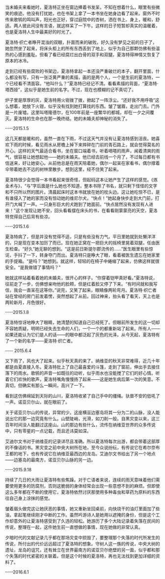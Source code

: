 当未婚夫来看她时，夏洛特正坐在窗边捧着书发呆，不知在想着什么，眼里有些微笑的痕迹。他没有打扰她，也在书架上拿了一本书坐在她身边看了起来。窗外不时传来歌鸲的鸣叫声，阳光也正好，穿过庭院中的杏树，洒在书上、身上，暖和，舒适。两人彼此间没有言语，就这样呆了一下午。这样的日子短暂却真实的温暖着，也是夏洛特人生中最美好的时光了。

夏洛特·织亡者睁开混浊的双眼，扑面而来的破败。好久没有梦见之前的日子了，她忽然坐了起来，将床头柜上的所有东西丢到了地上，似乎为自己那颗仿佛有些温热的心感到羞耻。但看了看已经腐烂出白骨的双手和双腿，夏洛特得神情又恢复了原本的冰冷。

走到已经有些腐败的书架边，夏洛特拿起一本还没严重破烂的本子，翻开里面，什么都没有写，只有一张泛黄严重的素描，画的是两个人，一个是生前的夏洛特，一个已经看不清面容。“他叫什么？”夏洛特已经记不清。看看素描的背面，“夏洛特·塔西娅”，这似乎是她生前的名字。不过，现在也模糊的记不真切了。

炉子里是厚厚的灰，夏洛特用火钳拨了拨，掀起了一阵浮尘。“还好我不用呼吸”这么想着，她放下火钳，似乎没有找到她打算找的东西。皱了皱眉，走出门去。门外是一片废墟。这里叫塔隆德尔，在100年前是一座繁华的都城，却在一夕之间覆灭。夏洛特的生命也在那一晚终结。她的未婚夫却神秘的消失了。

----2015.1.5

这几天都是暖和的，虽然一直在下雨，不过这天气并没有让夏洛特感到沮丧。她喜欢下雨的时候，看见雨水从房檐上掉下来摔碎在门前的青石路上，就会觉得莫名的开心。这样的天气最适合看书，坐在窗口端着书，听着嘀嗒的雨声，闻着清爽的雨气，很容易让她想起他——她的未婚夫。他已经去前线一个月了，不过每日都有书信送来，好让她安心。从前他总是在雨天陪着她，偶尔一起呆在家看书，偶尔撑着伞带着她去不远的树林里散步。想到这里，经不住笑了起来。

夏洛特很少会觉得一本书看起来很奇怪，但起码这本让她产生了这样的感觉。《炼金术与》，“与”字后面是什么她也不知道，整本书除了书名，就只剩下怪怪的文字和不只所以然的图片。清晨起床时这本书就放在她的枕头边。这让她吃惊不已，是有谁侵入了她的家而没有惊动她的维尼尔犬。“快点！”她起身快步走到大门前，打开门大喊了一声。一只身形巨大的犬跑到了她面前。“快点居然没有发现有人进来！”这个发现让她不安，回头看看摆在床头的书，在看看刚蒙蒙亮的天空，夏洛特觉得自己后背有些凉。

----2015.1.6

夏洛特病了，但是并没有觉得不适，只是有些没有力气。平日里她就到处懒洋洋的，只是现在变本加厉了而已。现在她正窝在一把巨大的摇椅里晃着双腿，任由医生检查。“好久”她无聊的想到。“这是前日斯提尔郡流传的……”医生眼里有些惊诧，手抖了一下，转身夺门而出。夏洛特只是睁大了眼，看着被医生遗忘在她家里的手提箱。“是吗？”她想到。就这样，轻轻的在椅子中蜷缩了起来，仿佛这样就很安全。“是我做错了事情吗？”

她就这样站着看着她的未婚夫，很开心的样子。“你穿着铠甲真好看。”夏洛特说，往前走了一步，仿佛想亲吻他的脸颊，但是红着脸又停了下来。“有时间就和我写信，我会一直呆在这等你。”说完，又笑了起来，眼睛像两轮弯月。夏洛特·织亡者站在曾经的房门前发着愣，突然想起了从前。回过神来，抬头看了看天，天上也是两轮新月，月色很好。

----2015.1.8

夏洛特惊讶地睁大了眼睛，她清楚的知道自己已经死了。但眼前所发生的这一切却不容她质疑，明明已经失去生命的人们，一个一个的都重新站了起来。所有人——如果还能认为它们是人的话——的眼中都泛起了灰色的光泽。从今天起，夏洛特有了一个新的名字——夏洛特·织亡者。

---- 2015.6.4

又下雨了，风也大了起来。似乎秋天真的来了。纳维亚的秋天非常难得，近几十年都是由夏直接入冬。夏洛特批上了自己最喜爱的斗篷，走到了窗前，伸出手去接住落下的雨水。歌鸲的声音一如既往的动听，似乎雨水也没能搅了它们的好心情。听着它们欢快的歌声，夏洛特嘴角慢慢扬了起来——这是她生病后第一次的笑意。不真切，但确实有那么一瞬间，高兴了一下。

看到这仿佛绵延到天际的山川，夏洛特收紧了自己手中的缰绳。驮兽不安的低吼了一声。诺亚贝尔山，就在眼前了。

关于诺亚贝尔山的传说，异常的少。这座横亘边塞岛将其一分为二的山脉，没人能说出它的那一边究竟有什么。山壁陡峭，光滑，如刀削一般。自黑灾变以来，这三百年时间没人能翻过这座山。山的那边有些什么，流传在纳维亚世界的众多传说中，只有零星的一点记载，而且还讳莫如深。

艾迪尔文书对于纳维亚的记录详尽且准确。所以夏洛特每次出游，都会带着这部厚的不像话的书。黑灾变之前中央大树所在地，至今众说纷纭，有传说它在希尔奈布王都的地下，也有传说它在纳维亚最西边的龙岛。艾迪尔文书给出了另一个地点——边塞岛的最南方，诺亚贝尔山脉的另一边。

----2015.9.18

持续了几日的大雨让夏洛特有些焦躁。对于亡语者来说，连续的雨天意味着他们需要使用更多的防腐剂，否则这脆弱的身体经常会出现一些意想不到的麻烦。但即使这么多年都在不断的使用它，夏洛特依然讨厌那使用多种毒虫和草药为原料的东西往自己身上涂抹的感觉。

皱着眉头做完这让她厌恶的事情，她又重新坐回桌前，向快烧干的油灯里面加了些油，拿起笔继续刚才中断的工作。虽然吟游诗人是她用以遮掩的身份，但是这个工作却意外的让夏洛特感受到了久违的轻松。她游历了多个大陆记录着失落在民间的传说，整理在一起，这件她生前一直想做的事情，现在她做的非常认真。

夕暗时代的文献记录几乎都在那场灾变中损毁了，要整理那个失落的时代所发生的传说，所付出的代价远远超过了夏洛特的想象。守树人这一族的传说，中央大树的遗址，龙岛的诅咒，还有耸立在世界最南方的诺亚贝尔绝壁的另一面，似乎都和那个失落的时代紧密的关联着。但是这个时候的夏洛特，再也无法找到更加详细的资料了。

----2016.6.1
